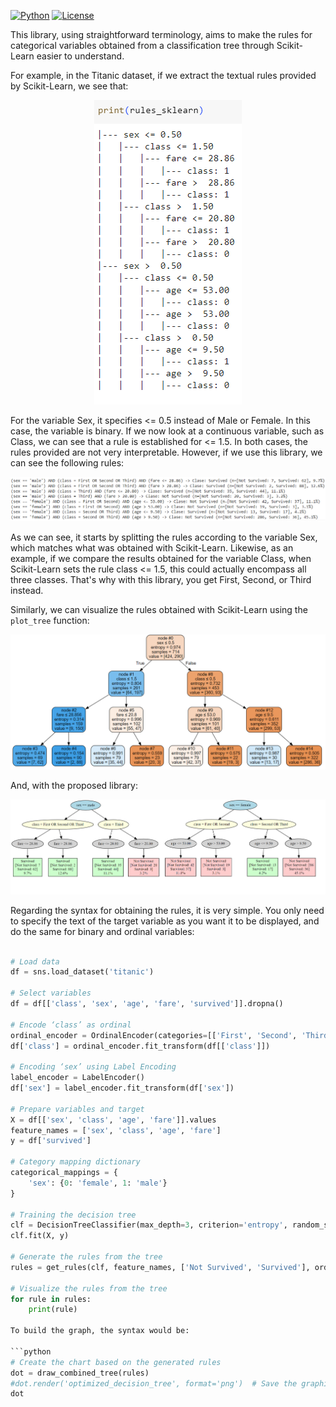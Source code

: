 [![Python](https://img.shields.io/pypi/pyversions/torchquad)](https://img.shields.io/pypi/pyversions/torchquad)
[![License](https://img.shields.io/badge/license-GPLv3-blue)](https://img.shields.io/badge/license-GPLv3-blue)

This library, using straightforward terminology, aims to make the rules for categorical variables obtained from a classification tree through Scikit-Learn easier to understand.

For example, in the Titanic dataset, if we extract the textual rules provided by Scikit-Learn, we see that:

<p align="center">
  <img src="https://github.com/PARODBE/Rules_tree/blob/main/Scikit_rules.png" alt="Cover Page">
</p>

For the variable Sex, it specifies <= 0.5 instead of Male or Female. In this case, the variable is binary. If we now look at a continuous variable, such as Class, we can see that a rule is established for <= 1.5. In both cases, the rules provided are not very interpretable. However, if we use this library, we can see the following rules:

<p align="center">
  <img src="https://github.com/PARODBE/Rules_tree/blob/main/Rules_rules.png" alt="Cover Page">
</p>

As we can see, it starts by splitting the rules according to the variable Sex, which matches what was obtained with Scikit-Learn. Likewise, as an example, if we compare the results obtained for the variable Class, when Scikit-Learn sets the rule class <= 1.5, this could actually encompass all three classes. That's why with this library, you get First, Second, or Third instead.

Similarly, we can visualize the rules obtained with Scikit-Learn using the ```plot_tree``` function:

<p align="center">
  <img src="https://github.com/PARODBE/Rules_tree/blob/main/plot_tree_scikit.png" alt="Cover Page">
</p>

And, with the proposed library:

<p align="center">
  <img src="https://github.com/PARODBE/Rules_tree/blob/main/plot_Rules.png" alt="Cover Page">
</p>

Regarding the syntax for obtaining the rules, it is very simple. You only need to specify the text of the target variable as you want it to be displayed, and do the same for binary and ordinal variables:

```python

# Load data
df = sns.load_dataset('titanic')

# Select variables
df = df[['class', 'sex', 'age', 'fare', 'survived']].dropna()

# Encode ‘class’ as ordinal
ordinal_encoder = OrdinalEncoder(categories=[['First', 'Second', 'Third']])
df['class'] = ordinal_encoder.fit_transform(df[['class']])

# Encoding ‘sex’ using Label Encoding
label_encoder = LabelEncoder()
df['sex'] = label_encoder.fit_transform(df['sex'])

# Prepare variables and target
X = df[['sex', 'class', 'age', 'fare']].values
feature_names = ['sex', 'class', 'age', 'fare']
y = df['survived']

# Category mapping dictionary
categorical_mappings = {
    'sex': {0: 'female', 1: 'male'}
}

# Training the decision tree
clf = DecisionTreeClassifier(max_depth=3, criterion='entropy', random_state=42)
clf.fit(X, y)

# Generate the rules from the tree
rules = get_rules(clf, feature_names, ['Not Survived', 'Survived'], ordinal_encoders={'class': ordinal_encoder}, categorical_mappings=categorical_mappings, X=X)

# Visualize the rules from the tree
for rule in rules:
    print(rule)

To build the graph, the syntax would be:

```python
# Create the chart based on the generated rules
dot = draw_combined_tree(rules)
#dot.render('optimized_decision_tree', format='png')  # Save the graphic in PNG format
dot
